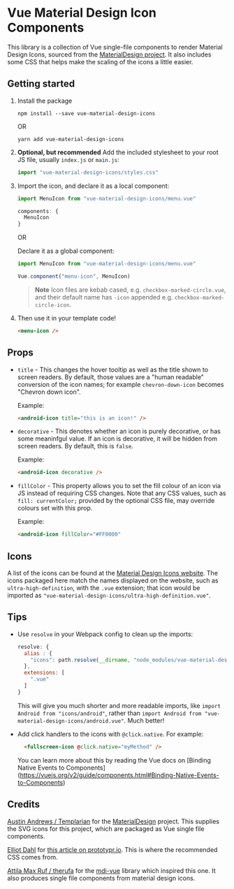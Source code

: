 # Vue Material Design Icon Components

This library is a collection of Vue single-file components to render Material
Design Icons, sourced from the
[MaterialDesign project](https://github.com/Templarian/MaterialDesign
"MaterialDesign Github page").
It also includes some CSS that helps make the scaling of the icons a little
easier.

## Getting started

1. Install the package

    ```console
    npm install --save vue-material-design-icons
    ```

    OR

    ```console
    yarn add vue-material-design-icons
    ```

2. **Optional, but recommended** Add the included stylesheet to your root JS
   file, usually `index.js` or `main.js`:

    ```javascript
    import "vue-material-design-icons/styles.css"
    ```

3. Import the icon, and declare it as a local component:

    ```javascript
    import MenuIcon from "vue-material-design-icons/menu.vue"

    components: {
      MenuIcon
    }
    ```

    OR

    Declare it as a global component:

    ```javascript
    import MenuIcon from "vue-material-design-icons/menu.vue"

    Vue.component("menu-icon", MenuIcon)
    ```

    > **Note** Icon files are kebab cased, e.g. `checkbox-marked-circle.vue`, and
    > their default name has `-icon` appended e.g. `checkbox-marked-circle-icon`.

4. Then use it in your template code!

    ```html
    <menu-icon />
    ```

## Props

* `title` - This changes the hover tooltip as well as the title shown to screen
  readers. By default, those values are a "human readable" conversion of the
  icon names; for example `chevron-down-icon` becomes "Chevron down icon".

  Example:

  ```html
  <android-icon title="this is an icon!" />
  ```
   
* `decorative` - This denotes whether an icon is purely decorative, or has some
  meaninfgul value. If an icon is decorative, it will be hidden from screen
  readers. By default, this is `false`.

  Example:

  ```html
  <android-icon decorative />
  ```

* `fillColor` - This property allows you to set the fill colour of an icon via
  JS instead of requiring CSS changes. Note that any CSS values, such as
  `fill: currentColor;` provided by the optional CSS file, may override colours
  set with this prop.

  Example:

  ```html
  <android-icon fillColor="#FF0000"
  ```

## Icons

A list of the icons can be found at the
[Material Design Icons website](https://materialdesignicons.com/
"Material Design Icons website"). The icons packaged here match the names
displayed on the website, such as `ultra-high-definition`, with the `.vue`
extension; that icon would be imported as
`"vue-material-design-icons/ultra-high-definition.vue"`.

## Tips

- Use `resolve` in your Webpack config to clean up the imports:

    ```javascript
    resolve: {
      alias : {
        "icons": path.resolve(__dirname, "node_modules/vue-material-design-icons")
      },
      extensions: [
        ".vue"
      ]
    }
    ```

    This will give you much shorter and more readable imports, like
    `import Android from "icons/android"`, rather than
    `import Android from "vue-material-design-icons/android.vue"`. Much better!

- Add click handlers to the icons with `@click.native`. For example:

    ```html
      <fullscreen-icon @click.native="myMethod" />
    ```

    You can learn more about this by reading the Vue docs on 
    [Binding Native Events to Components]
    (https://vuejs.org/v2/guide/components.html#Binding-Native-Events-to-Components)

## Credits

[Austin Andrews / Templarian](https://github.com/Templarian "Templarian's GitHub profile") for
the [MaterialDesign](https://github.com/Templarian/MaterialDesign "MaterialDesign Github page")
project. This supplies the SVG icons for this project, which are packaged as
Vue single file components.

[Elliot Dahl](http://www.elliotdahl.com/ "Elliot Dahl's website") for
[this article on prototypr.io](https://blog.prototypr.io/align-svg-icons-to-text-and-say-goodbye-to-font-icons-d44b3d7b26b4 
"Align SVG Icons to Text and Say Goodbye to Font Icons"). This is where the
recommended CSS comes from.

[Attila Max Ruf / therufa](https://github.com/therufa "therufa's GitHub Profile")
for the [mdi-vue](https://github.com/therufa/mdi-vue "mdi-vue") library which
inspired this one. It also produces single file components from material
design icons.
